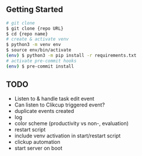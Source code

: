 ## Getting Started
```bash
# git clone
$ git clone {repo URL}
$ cd {repo name}
# create & activate venv
$ python3 -m venv env
$ source env/bin/activate
(env) $ python3 -m pip install -r requirements.txt
# activate pre-commit hooks
(env) $ pre-commit install
```
## TODO
* Listen to & handle task edit event
* Can listen to Clikcup triggered event?
* duplicate events created
* log 
* color scheme (productivity vs non-, evaluation)
* restart script
* include venv activation in start/restart script
* clickup automation
* start server on boot
